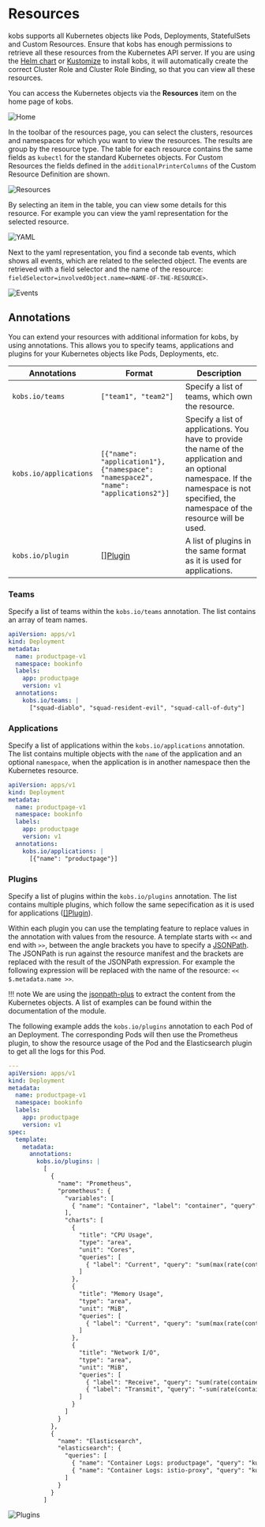 # Resources

kobs supports all Kubernetes objects like Pods, Deployments, StatefulSets and Custom Resources. Ensure that kobs has enough permissions to retrieve all these resources from the Kubernetes API server. If you are using the [Helm chart](../installation/helm.md) or [Kustomize](../installation/kustomize.md) to install kobs, it will automatically create the correct Cluster Role and Cluster Role Binding, so that you can view all these resources.

You can access the Kubernetes objects via the **Resources** item on the home page of kobs.

![Home](assets/home.png)

In the toolbar of the resources page, you can select the clusters, resources and namespaces for which you want to view the resources. The results are group by the resource type. The table for each resource contains the same fields as `kubectl` for the standard Kubernetes objects. For Custom Resources the fields defined in the `additionalPrinterColumns` of the Custom Resource Definition are shown.

![Resources](assets/resources.png)

By selecting an item in the table, you can view some details for this resource. For example you can view the yaml representation for the selected resource.

![YAML](assets/resources-yaml.png)

Next to the yaml representation, you find a seconde tab events, which shows all events, which are related to the selected object. The events are retrieved with a field selector and the name of the resource: `fieldSelector=involvedObject.name=<NAME-OF-THE-RESOURCE>`.

![Events](assets/resources-events.png)

## Annotations

You can extend your resources with additional information for kobs, by using annotations. This allows you to specify teams, applications and plugins for your Kubernetes objects like Pods, Deployments, etc.

| Annotations | Format | Description |
| ----------- | ------ | ----------- |
| `kobs.io/teams` | `["team1", "team2"]` | Specify a list of teams, which own the resource. |
| `kobs.io/applications` | `[{"name": "application1"}, {"namespace": "namespace2", "name": "applications2"}]` | Specify a list of applications. You have to provide the name of the application and an optional namespace. If the namespace is not specified, the namespace of the resource will be used. |
| `kobs.io/plugin` | [[]Plugin](../plugins/getting-started.md#specification) | A list of plugins in the same format as it is used for applications. |

### Teams

Specify a list of teams within the `kobs.io/teams` annotation. The list contains an array of team names.

```yaml
apiVersion: apps/v1
kind: Deployment
metadata:
  name: productpage-v1
  namespace: bookinfo
  labels:
    app: productpage
    version: v1
  annotations:
    kobs.io/teams: |
      ["squad-diablo", "squad-resident-evil", "squad-call-of-duty"]
```

### Applications

Specify a list of applications within the `kobs.io/applications` annotation. The list contains multiple objects with the `name` of the application and an optional `namespace`, when the application is in another namespace then the Kubernetes resource.

```yaml
apiVersion: apps/v1
kind: Deployment
metadata:
  name: productpage-v1
  namespace: bookinfo
  labels:
    app: productpage
    version: v1
  annotations:
    kobs.io/applications: |
      [{"name": "productpage"}]
```

### Plugins

Specify a list of plugins within the `kobs.io/plugins` annotation. The list contains multiple plugins, which follow the same sepecification as it is used for applications ([[]Plugin](../plugins/getting-started.md#specification)).

Within each plugin you can use the templating feature to replace values in the annotation with values from the resource. A template starts with `<<` and end with `>>`, between the angle brackets you have to specify a [JSONPath](https://goessner.net/articles/JsonPath/). The JSONPath is run against the resource manifest and the brackets are replaced with the result of the JSONPath expression. For example the following expression will be replaced with the name of the resource: `<< $.metadata.name >>`.

!!! note
    We are using the [jsonpath-plus](https://www.npmjs.com/package/jsonpath-plus) to extract the content from the Kubernetes objects. A list of examples can be found within the documentation of the module.

The following example adds the `kobs.io/plugins` annotation to each Pod of an Deployment. The corresponding Pods will then use the Prometheus plugin, to show the resource usage of the Pod and the Elasticsearch plugin to get all the logs for this Pod.

```yaml
---
apiVersion: apps/v1
kind: Deployment
metadata:
  name: productpage-v1
  namespace: bookinfo
  labels:
    app: productpage
    version: v1
spec:
  template:
    metadata:
      annotations:
        kobs.io/plugins: |
          [
            {
              "name": "Prometheus",
              "prometheus": {
                "variables": [
                  { "name": "Container", "label": "container", "query": "container_cpu_usage_seconds_total{namespace=\"<< $.metadata.namespace >>\", image!=\"\", pod=\"<< $.metadata.name >>\", container!=\"POD\", container!=\"\"}", "allowAll": true }
                ],
                "charts": [
                  {
                    "title": "CPU Usage",
                    "type": "area",
                    "unit": "Cores",
                    "queries": [
                      { "label": "Current", "query": "sum(max(rate(container_cpu_usage_seconds_total{namespace=\"<< $.metadata.namespace >>\", image!=\"\", pod=\"<< $.metadata.name >>\", container=~\"{{ .Container }}\", container!=\"POD\", container!=\"\"}[2m])) by (container))" }
                    ]
                  },
                  {
                    "title": "Memory Usage",
                    "type": "area",
                    "unit": "MiB",
                    "queries": [
                      { "label": "Current", "query": "sum(max(rate(container_memory_usage_bytes{namespace=\"<< $.metadata.namespace >>\", image!=\"\", pod=\"<< $.metadata.name >>\", container=~\"{{ .Container }}\", container!=\"POD\", container!=\"\"}[2m])) by (container)) / 1024 / 1024" }
                    ]
                  },
                  {
                    "title": "Network I/O",
                    "type": "area",
                    "unit": "MiB",
                    "queries": [
                      { "label": "Receive", "query": "sum(rate(container_network_receive_bytes_total{namespace=\"<< $.metadata.namespace >>\", pod=\"<< $.metadata.name >>\"}[2m])) by (pod) / 1024 / 1024" },
                      { "label": "Transmit", "query": "-sum(rate(container_network_transmit_bytes_total{namespace=\"<< $.metadata.namespace >>\", pod=\"<< $.metadata.name >>\"}[2m])) by (pod) / 1024 / 1024" }
                    ]
                  }
                ]
              }
            },
            {
              "name": "Elasticsearch",
              "elasticsearch": {
                "queries": [
                  { "name": "Container Logs: productpage", "query": "kubernetes.namespace: << $.metadata.namespace >> AND kubernetes.pod.name: << $.metadata.name >> AND kubernetes.container.name: productpage" },
                  { "name": "Container Logs: istio-proxy", "query": "kubernetes.namespace: << $.metadata.namespace >> AND kubernetes.pod.name: << $.metadata.name >> AND kubernetes.container.name: istio-proxy", "fields": ["kubernetes.pod.name", "content.protocol", "content.method", "content.path", "content.response_code", "content.duration"] }
                ]
              }
            }
          ]
```

![Plugins](assets/resources-plugins.png)

